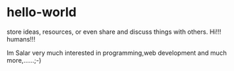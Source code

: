 # hello-world
 store ideas, resources, or even share and discuss things with others.
Hi!!! humans!!!

Im Salar very much interested in programming,web development and much more,......;-)
